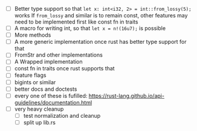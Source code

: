 - [ ] Better type support so that `let x: int<i32, 2> = int::from_lossy(5);` works
  If `from_lossy` and similar is to remain const, other features may need to be implemented first like const fn in traits
- [ ] A macro for writing int, so that `let x = n!(16u7);` is possible
- [ ] More methods
- [ ] A more generic implementation once rust has better type support for that
- [ ] FromStr and other implementations
- [ ] A Wrapped implementation
- [ ] const fn in traits once rust supports that
- [ ] feature flags
- [ ] bigints or similar
- [ ] better docs and doctests
- [ ] every one of these is fufilled: https://rust-lang.github.io/api-guidelines/documentation.html
- [ ] very heavy cleanup
  - [ ] test normalization and cleanup
  - [ ] split up lib.rs